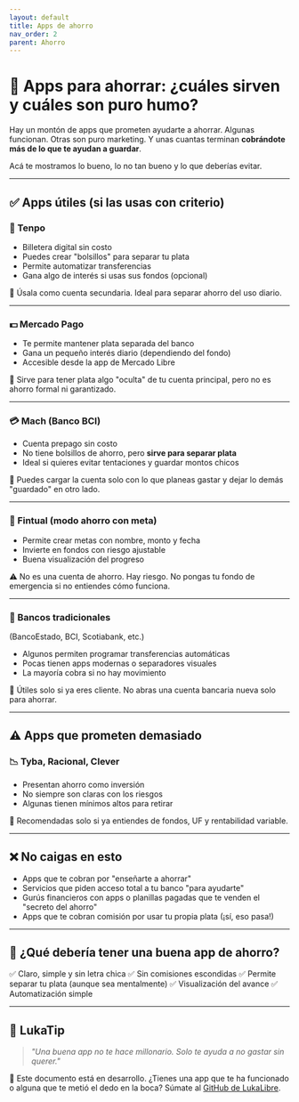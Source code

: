 ```yaml
---
layout: default
title: Apps de ahorro
nav_order: 2
parent: Ahorro
---
```


# 📱 Apps para ahorrar: ¿cuáles sirven y cuáles son puro humo?

Hay un montón de apps que prometen ayudarte a ahorrar.
Algunas funcionan. Otras son puro marketing.
Y unas cuantas terminan **cobrándote más de lo que te ayudan a guardar**.

Acá te mostramos lo bueno, lo no tan bueno y lo que deberías evitar.

---

## ✅ Apps útiles (si las usas con criterio)

### 💸 Tenpo
- Billetera digital sin costo
- Puedes crear "bolsillos" para separar tu plata
- Permite automatizar transferencias
- Gana algo de interés si usas sus fondos (opcional)

🧠 Úsala como cuenta secundaria. Ideal para separar ahorro del uso diario.

---

### 💵 Mercado Pago
- Te permite mantener plata separada del banco
- Gana un pequeño interés diario (dependiendo del fondo)
- Accesible desde la app de Mercado Libre

🧠 Sirve para tener plata algo "oculta" de tu cuenta principal, pero no es ahorro formal ni garantizado.

---

### 💳 Mach (Banco BCI)
- Cuenta prepago sin costo
- No tiene bolsillos de ahorro, pero **sirve para separar plata**
- Ideal si quieres evitar tentaciones y guardar montos chicos

🧠 Puedes cargar la cuenta solo con lo que planeas gastar y dejar lo demás "guardado" en otro lado.

---

### 🧠 Fintual (modo ahorro con meta)
- Permite crear metas con nombre, monto y fecha
- Invierte en fondos con riesgo ajustable
- Buena visualización del progreso

⚠️ No es una cuenta de ahorro. Hay riesgo.
No pongas tu fondo de emergencia si no entiendes cómo funciona.

---

### 💼 Bancos tradicionales
(BancoEstado, BCI, Scotiabank, etc.)
- Algunos permiten programar transferencias automáticas
- Pocas tienen apps modernas o separadores visuales
- La mayoría cobra si no hay movimiento

🧠 Útiles solo si ya eres cliente. No abras una cuenta bancaria nueva solo para ahorrar.

---

## ⚠️ Apps que prometen demasiado

### 📉 Tyba, Racional, Clever
- Presentan ahorro como inversión
- No siempre son claras con los riesgos
- Algunas tienen mínimos altos para retirar

🧠 Recomendadas solo si ya entiendes de fondos, UF y rentabilidad variable.

---

## ❌ No caigas en esto

- Apps que te cobran por "enseñarte a ahorrar"
- Servicios que piden acceso total a tu banco "para ayudarte"
- Gurús financieros con apps o planillas pagadas que te venden el "secreto del ahorro"
- Apps que te cobran comisión por usar tu propia plata (¡sí, eso pasa!)

---

## 🧠 ¿Qué debería tener una buena app de ahorro?

✅ Claro, simple y sin letra chica
✅ Sin comisiones escondidas
✅ Permite separar tu plata (aunque sea mentalmente)
✅ Visualización del avance
✅ Automatización simple

---

## 💬 LukaTip

> *"Una buena app no te hace millonario. Solo te ayuda a no gastar sin querer."*

📌 Este documento está en desarrollo.
¿Tienes una app que te ha funcionado o alguna que te metió el dedo en la boca? Súmate al [GitHub de LukaLibre](https://github.com/raestrada/lukalibre).
